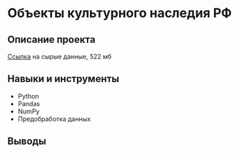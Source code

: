 # Объекты культурного наследия РФ

## Описание проекта

[Ссылка](https://disk.yandex.ru/d/y3Wip7G9sfVmzg) на сырые данные, 522 мб


## Навыки и инструменты
* Python
* Pandas
* NumPy
* Предобработка данных


## Выводы
